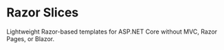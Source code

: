 # Razor Slices

Lightweight Razor-based templates for ASP.NET Core without MVC, Razor Pages, or Blazor.

